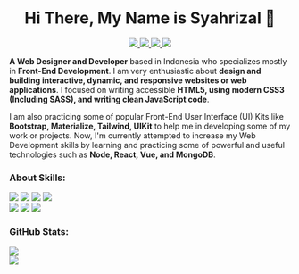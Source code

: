 <h1 align="center">
  Hi There, My Name is Syahrizal 🚀
</h1>

<p align="center">
  <a href="https://www.linkedin.com/in/syahrizaldev">
    <img src="https://img.shields.io/badge/LinkedIn-0077B5?style=for-the-badge&logo=linkedin&logoColor=white">
  </a>
  <a href="https://twitter.com/syahrizaldev">
    <img src="https://img.shields.io/badge/Twitter-1DA1F2?style=for-the-badge&logo=twitter&logoColor=white">
  </a>
  <a href="https://instagram.com/syahrizaldev">
    <img src="https://img.shields.io/badge/Instagram-E4405F?style=for-the-badge&logo=instagram&logoColor=white">        
  </a>
  <a href="#">
    <img src="https://img.shields.io/badge/Portfolio-4285F4?style=for-the-badge&logo=google&logoColor=white">
  </a>
  
</p>

**A Web Designer and Developer** based in Indonesia who specializes mostly in **Front-End Development**. I am very enthusiastic about **design and building interactive, dynamic, and responsive websites or web applications**. I focused on writing accessible **HTML5, using modern CSS3 (Including SASS), and writing clean JavaScript code**.

I am also practicing some of popular Front-End User Interface (UI) Kits like **Bootstrap, Materialize, Tailwind, UIKit** to help me in developing some of my work or projects. Now, I'm currently attempted to increase my Web Development skills by learning and practicing some of powerful and useful technologies such as **Node, React, Vue, and MongoDB**.

### About Skills:
<p align="left">
  <img src="https://img.shields.io/badge/HTML5-E34F26?style=for-the-badge&logo=html5&logoColor=white">
  <img src="https://img.shields.io/badge/CSS3-1572B6?style=for-the-badge&logo=css3&logoColor=white">
  <img src="https://img.shields.io/badge/Sass-CC6699?style=for-the-badge&logo=sass&logoColor=white">
  <img src="https://img.shields.io/badge/JavaScript-F7C327?style=for-the-badge&logo=javascript&logoColor=white">
  <br>
  <img src="https://img.shields.io/badge/Bootstrap-563D7C?style=for-the-badge&logo=bootstrap&logoColor=white">
  <img src="https://img.shields.io/badge/UIKit-2396F3?style=for-the-badge&logo=uikit&logoColor=white">
  <img src="https://img.shields.io/badge/Tailwind_CSS-38B2AC?style=for-the-badge&logo=tailwind-css&logoColor=white">
</p>

### GitHub Stats:

<div>
  <a href="https://github.com/syahrizaldev">
    <img src="https://github-readme-stats.vercel.app/api?username=syahrizaldev&hide=stars&text_color=4189ff&hide_border=true&show_icons=true&theme=dark" >
  </a>
  <br>
  <a href="https://github.com/syahrizaldev">
    <img src="https://github-readme-stats.vercel.app/api/top-langs/?username=syahrizaldev&langs_count=7&layout=compact&hide_border=true&card_width=445&theme=dark">
  </a>
</div>
